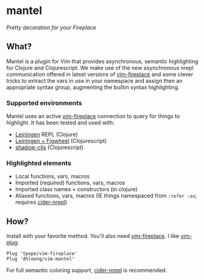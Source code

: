 mantel
======

*Pretty decoration for your Fireplace*

## What?

Mantel is a plugin for Vim that provides asynchronous, semantic highlighting
for Clojure and Clojurescript. We make use of the new asynchronous nrepl
communication offered in latest versions of [vim-fireplace][1] and some clever
tricks to extract the vars in use in your namespace and assign then an
appropriate syntax group, augmenting the builtin syntax highlighting.

### Supported environments

Mantel uses an active [vim-fireplace][1] connection to query for things
to highlight. It has been tested and used with:

* [Leiningen][4] REPL (Clojure)
* [Leiningen + Figwheel][5] (Clojurescript)
* [shadow-cljs][6] (Clojurescript)

### Highlighted elements

* Local functions, vars, macros
* Imported (required) functions, vars, macros
* Imported class names + constructors (in clojure)
* Aliased functions, vars, macros (IE things namespaced from `:refer :as`; requires [cider-nrepl][3])

## How?

Install with your favorite method. You'll also need [vim-fireplace][1].
I like [vim-plug][2]:

```vim
Plug 'tpope/vim-fireplace'
Plug 'dhleong/vim-mantel'
```

For full semantic coloring support, [cider-nrepl][3] is recommended.

[1]: https://github.com/tpope/vim-fireplace
[2]: https://github.com/junegunn/vim-plug
[3]: https://github.com/clojure-emacs/cider-nrepl
[4]: https://github.com/technomancy/leiningen
[5]: https://github.com/bhauman/lein-figwheel
[6]: http://shadow-cljs.org/
